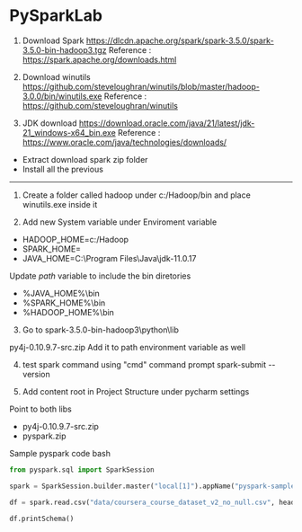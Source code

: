 # PySparkLab

1. Download Spark 
https://dlcdn.apache.org/spark/spark-3.5.0/spark-3.5.0-bin-hadoop3.tgz
 Reference : https://spark.apache.org/downloads.html
 
2. Download winutils
https://github.com/steveloughran/winutils/blob/master/hadoop-3.0.0/bin/winutils.exe
Reference : https://github.com/steveloughran/winutils 


3. JDK download 
https://download.oracle.com/java/21/latest/jdk-21_windows-x64_bin.exe
Reference : https://www.oracle.com/java/technologies/downloads/

* Extract download spark zip folder
* Install all the previous

---

1. Create a folder called hadoop under c:/Hadoop/bin and place winutils.exe inside it

2. Add new System variable under Enviroment variable 
* HADOOP_HOME=c:/Hadoop
* SPARK_HOME=<Path to extracted  spark folder>
* JAVA_HOME=C:\Program Files\Java\jdk-11.0.17

Update *path* variable to include the bin diretories 
* %JAVA_HOME%\bin
* %SPARK_HOME%\bin
* %HADOOP_HOME%\bin

3. Go to spark-3.5.0-bin-hadoop3\python\lib

py4j-0.10.9.7-src.zip 
Add it to path environment variable as well

4. test spark command using "cmd" command prompt
spark-submit --version

5. Add content root in Project Structure under pycharm settings

Point to both libs
* py4j-0.10.9.7-src.zip
* pyspark.zip

Sample pyspark code
bash 
```python
from pyspark.sql import SparkSession

spark = SparkSession.builder.master("local[1]").appName("pyspark-sample").getOrCreate()

df = spark.read.csv("data/coursera_course_dataset_v2_no_null.csv", header=True, inferSchema=True)

df.printSchema()
```

